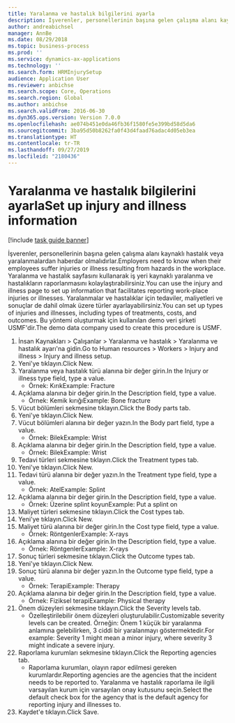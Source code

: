 ```yaml
---
title: Yaralanma ve hastalık bilgilerini ayarla
description: İşverenler, personellerinin başına gelen çalışma alanı kaynaklı hastalık veya yaralanmalardan haberdar olmalıdırlar.
author: andreabichsel
manager: AnnBe
ms.date: 08/29/2018
ms.topic: business-process
ms.prod: ''
ms.service: dynamics-ax-applications
ms.technology: ''
ms.search.form: HRMInjurySetup
audience: Application User
ms.reviewer: anbichse
ms.search.scope: Core, Operations
ms.search.region: Global
ms.author: anbichse
ms.search.validFrom: 2016-06-30
ms.dyn365.ops.version: Version 7.0.0
ms.openlocfilehash: ae074b451e0da46fb36f1580fe5e399bd58d5da6
ms.sourcegitcommit: 3ba95d50b8262fa0f43d4faad76adac4d05eb3ea
ms.translationtype: HT
ms.contentlocale: tr-TR
ms.lasthandoff: 09/27/2019
ms.locfileid: "2180436"
---
```

# <a name="set-up-injury-and-illness-information"></a><span data-ttu-id="59990-103">Yaralanma ve hastalık bilgilerini ayarla</span><span class="sxs-lookup"><span data-stu-id="59990-103">Set up injury and illness information</span></span>

[!include [task guide banner](../../includes/task-guide-banner.md)]

<span data-ttu-id="59990-104">İşverenler, personellerinin başına gelen çalışma alanı kaynaklı hastalık veya yaralanmalardan haberdar olmalıdırlar.</span><span class="sxs-lookup"><span data-stu-id="59990-104">Employers need to know when their employees suffer injuries or illness resulting from hazards in the workplace.</span></span> <span data-ttu-id="59990-105">Yaralanma ve hastalık sayfasını kullanarak iş yeri kaynaklı yaralanma ve hastalıkların raporlanmasını kolaylaştırabilirsiniz.</span><span class="sxs-lookup"><span data-stu-id="59990-105">You can use the injury and illness page to set up information that facilitates reporting work-place injuries or illnesses.</span></span> <span data-ttu-id="59990-106">Yaralanmalar ve hastalıklar için tedaviler, maliyetleri ve sonuçlar de dahil olmak üzere türler ayarlayabilirsiniz.</span><span class="sxs-lookup"><span data-stu-id="59990-106">You can set up types of injuries and illnesses, including types of treatments, costs, and outcomes.</span></span> <span data-ttu-id="59990-107">Bu yöntemi oluşturmak için kullanılan demo veri şirketi USMF'dir.</span><span class="sxs-lookup"><span data-stu-id="59990-107">The demo data company used to create this procedure is USMF.</span></span>

1. <span data-ttu-id="59990-108">İnsan Kaynakları > Çalışanlar > Yaralanma ve hastalık > Yaralanma ve hastalık ayarı'na gidin.</span><span class="sxs-lookup"><span data-stu-id="59990-108">Go to Human resources > Workers > Injury and illness > Injury and illness setup.</span></span>
2. <span data-ttu-id="59990-109">Yeni'ye tıklayın.</span><span class="sxs-lookup"><span data-stu-id="59990-109">Click New.</span></span>
3. <span data-ttu-id="59990-110">Yaralanma veya hastalık türü alanına bir değer girin.</span><span class="sxs-lookup"><span data-stu-id="59990-110">In the Injury or illness type field, type a value.</span></span>
    * <span data-ttu-id="59990-111">Örnek: Kırık</span><span class="sxs-lookup"><span data-stu-id="59990-111">Example: Fracture</span></span>  
4. <span data-ttu-id="59990-112">Açıklama alanına bir değer girin.</span><span class="sxs-lookup"><span data-stu-id="59990-112">In the Description field, type a value.</span></span>
    * <span data-ttu-id="59990-113">Örnek: Kemik kırığı</span><span class="sxs-lookup"><span data-stu-id="59990-113">Example: Bone fracture</span></span>  
5. <span data-ttu-id="59990-114">Vücut bölümleri sekmesine tıklayın.</span><span class="sxs-lookup"><span data-stu-id="59990-114">Click the Body parts tab.</span></span>
6. <span data-ttu-id="59990-115">Yeni'ye tıklayın.</span><span class="sxs-lookup"><span data-stu-id="59990-115">Click New.</span></span>
7. <span data-ttu-id="59990-116">Vücut bölümleri alanına bir değer yazın.</span><span class="sxs-lookup"><span data-stu-id="59990-116">In the Body part field, type a value.</span></span>
    * <span data-ttu-id="59990-117">Örnek: Bilek</span><span class="sxs-lookup"><span data-stu-id="59990-117">Example: Wrist</span></span>  
8. <span data-ttu-id="59990-118">Açıklama alanına bir değer girin.</span><span class="sxs-lookup"><span data-stu-id="59990-118">In the Description field, type a value.</span></span>
    * <span data-ttu-id="59990-119">Örnek: Bilek</span><span class="sxs-lookup"><span data-stu-id="59990-119">Example: Wrist</span></span>  
9. <span data-ttu-id="59990-120">Tedavi türleri sekmesine tıklayın.</span><span class="sxs-lookup"><span data-stu-id="59990-120">Click the Treatment types tab.</span></span>
10. <span data-ttu-id="59990-121">Yeni'ye tıklayın.</span><span class="sxs-lookup"><span data-stu-id="59990-121">Click New.</span></span>
11. <span data-ttu-id="59990-122">Tedavi türü alanına bir değer yazın.</span><span class="sxs-lookup"><span data-stu-id="59990-122">In the Treatment type field, type a value.</span></span>
    * <span data-ttu-id="59990-123">Örnek: Atel</span><span class="sxs-lookup"><span data-stu-id="59990-123">Example: Splint</span></span>  
12. <span data-ttu-id="59990-124">Açıklama alanına bir değer girin.</span><span class="sxs-lookup"><span data-stu-id="59990-124">In the Description field, type a value.</span></span>
    * <span data-ttu-id="59990-125">Örnek: Üzerine splint koyun</span><span class="sxs-lookup"><span data-stu-id="59990-125">Example: Put a splint on</span></span>  
13. <span data-ttu-id="59990-126">Maliyet türleri sekmesine tıklayın.</span><span class="sxs-lookup"><span data-stu-id="59990-126">Click the Cost types tab.</span></span>
14. <span data-ttu-id="59990-127">Yeni'ye tıklayın.</span><span class="sxs-lookup"><span data-stu-id="59990-127">Click New.</span></span>
15. <span data-ttu-id="59990-128">Maliyet türü alanına bir değer girin.</span><span class="sxs-lookup"><span data-stu-id="59990-128">In the Cost type field, type a value.</span></span>
    * <span data-ttu-id="59990-129">Örnek: Röntgenler</span><span class="sxs-lookup"><span data-stu-id="59990-129">Example: X-rays</span></span>  
16. <span data-ttu-id="59990-130">Açıklama alanına bir değer girin.</span><span class="sxs-lookup"><span data-stu-id="59990-130">In the Description field, type a value.</span></span>
    * <span data-ttu-id="59990-131">Örnek: Röntgenler</span><span class="sxs-lookup"><span data-stu-id="59990-131">Example: X-rays</span></span>  
17. <span data-ttu-id="59990-132">Sonuç türleri sekmesine tıklayın.</span><span class="sxs-lookup"><span data-stu-id="59990-132">Click the Outcome types tab.</span></span>
18. <span data-ttu-id="59990-133">Yeni'ye tıklayın.</span><span class="sxs-lookup"><span data-stu-id="59990-133">Click New.</span></span>
19. <span data-ttu-id="59990-134">Sonuç türü alanına bir değer yazın.</span><span class="sxs-lookup"><span data-stu-id="59990-134">In the Outcome type field, type a value.</span></span>
    * <span data-ttu-id="59990-135">Örnek: Terapi</span><span class="sxs-lookup"><span data-stu-id="59990-135">Example: Therapy</span></span>  
20. <span data-ttu-id="59990-136">Açıklama alanına bir değer girin.</span><span class="sxs-lookup"><span data-stu-id="59990-136">In the Description field, type a value.</span></span>
    * <span data-ttu-id="59990-137">Örnek: Fiziksel terapi</span><span class="sxs-lookup"><span data-stu-id="59990-137">Example: Physical therapy</span></span>  
21. <span data-ttu-id="59990-138">Önem düzeyleri sekmesine tıklayın.</span><span class="sxs-lookup"><span data-stu-id="59990-138">Click the Severity levels tab.</span></span>
    * <span data-ttu-id="59990-139">Özelleştirilebilir önem düzeyleri oluşturulabilir.</span><span class="sxs-lookup"><span data-stu-id="59990-139">Customizable severity levels can be created.</span></span> <span data-ttu-id="59990-140">Örneğin: Önem 1 küçük bir yaralanma anlamına gelebilirken, 3 ciddi bir yaralanmayı göstermektedir.</span><span class="sxs-lookup"><span data-stu-id="59990-140">For example: Severity 1 might mean a minor injury, where severity 3 might indicate a severe injury.</span></span>  
22. <span data-ttu-id="59990-141">Raporlama kurumları sekmesine tıklayın.</span><span class="sxs-lookup"><span data-stu-id="59990-141">Click the Reporting agencies tab.</span></span>
    * <span data-ttu-id="59990-142">Raporlama kurumları, olayın rapor edilmesi gereken kurumlardır.</span><span class="sxs-lookup"><span data-stu-id="59990-142">Reporting agencies are the agencies that the incident needs to be reported to.</span></span> <span data-ttu-id="59990-143">Yaralanma ve hastalık raporlama ile ilgili varsayılan kurum için varsayılan onay kutusunu seçin.</span><span class="sxs-lookup"><span data-stu-id="59990-143">Select the default check box for the agency that is the default agency for reporting injury and illnesses to.</span></span>  
23. <span data-ttu-id="59990-144">Kaydet'e tıklayın.</span><span class="sxs-lookup"><span data-stu-id="59990-144">Click Save.</span></span>

